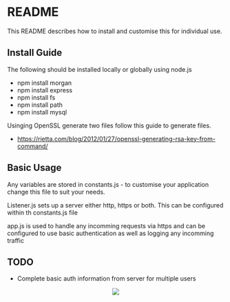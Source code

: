 
# README #

This README describes how to install and customise this for individual use.

## Install Guide ##
The following should be installed locally or globally using node.js
* npm install morgan
* npm install express
* npm install fs
* npm install path
* npm install mysql

Usinging OpenSSL generate two files follow this guide to generate files. 
 - https://rietta.com/blog/2012/01/27/openssl-generating-rsa-key-from-command/

## Basic Usage ##
Any variables are stored in constants.js - to customise your application change this file to suit your needs.

Listener.js sets up a server either http, https or both. This can be configured within th constants.js file

app.js is used to handle any incomming requests via https and can be configured to use basic authentication as well as logging any incomming traffic

## TODO ##
* Complete basic auth information from server for multiple users

<p align="center" z-index = "-1">
  <img src="https://avatars2.githubusercontent.com/u/12459794?s=200&v=4"/>
</p>